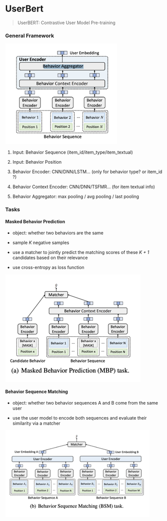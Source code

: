 # UserBert
> UserBERT: Contrastive User Model Pre-training  

### General Framework

<img src="../imgs/userbert1.png" style="zoom:35%;" />

1. Input: Behavior Sequence (item_id/item_type/item_textual)

2. Input: Behavior Position
3. Behavior Encoder: CNN/DNN/LSTM... (only for behavior type? or item_id ?)

4. Behavior Context Encoder: CNN/DNN/TSFMR... (for item textual info)

5. Behavior Aggregator: max pooling / avg pooling / last pooling

### Tasks

#### Masked Behavior Prediction

- object: whether two behaviors are the same

- sample *K* negative samples 
- use a matcher to jointly predict the matching scores of these *K + 1* candidates based on their relevance
- use cross-entropy as loss function

<img src="../imgs/userbert2.png" alt="userbert2" style="zoom:50%;" />

#### Behavior Sequence Matching

- object: whether two behavior sequences A and B come from the same user

- use the user model to encode both sequences and evaluate their similarity via a matcher

<img src="../imgs/userbert3.png" alt="userbert3" style="zoom:45%;" />

